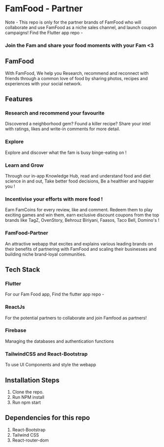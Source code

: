 # FamFood - Partner

Note - This repo is only for the partner brands of FamFood who will collaborate and use FamFood as a niche sales channel, and launch coupon campaigns! Find the Flutter app repo - 

### Join the Fam and share your food moments with your Fam <3 

## FamFood 

With FamFood, We help you Research, recommend and reconnect with friends through a common love of food by sharing photos, recipes and experiences with your social network. 


## Features 

### Research and recommend your favourite

Discovered a neighborhood gem? Found a killer recipe? Share your intel with ratings, likes and write-in comments for more detail.

### Explore 

Explore and discover what the fam is busy binge-eating on ! 

### Learn and Grow 

Through our in-app Knowledge Hub, read and understand food and diet science in and out, Take better food decisions, Be a healthier and happier you ! 

### Incentivise your efforts with more food ! 

Earn FamCoins for every review, like and comment. Redeem them to play exciting games and win them, earn exclusive discount coupons from the top brands like TagZ, OvenStory, Behrouz Biriyani, Faasos, Taco Bell, Domino's ! 

### FamFood-Partner

An attractive webapp that excites and explains various leading brands on their benefits of partnering with FamFood and scaling their businesses and building niche brand-loyal communities. 

## Tech Stack 

### Flutter
For our Fam Food app, Find the flutter app repo - 

### ReactJs
For the potential partners to collaborate and join Famfood as partners!

### Firebase

Managing the databases and authentication functions

### TailwindCSS and React-Bootstrap

To use UI Components and style the webapp


## Installation Steps

1. Clone the repo.
2. Run NPM install
3. Run npm start

## Dependencies for this repo

1. React-Bootstrap
2. Tailwind CSS
3. React-router-dom





